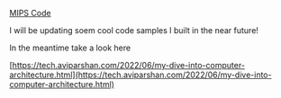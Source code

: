 [MIPS Code](https://github.com/avipars/CS-Resources/tree/main/mips)

I will be updating soem cool code samples I built in the near future!

In the meantime take a look here 

[https://tech.aviparshan.com/2022/06/my-dive-into-computer-architecture.html](https://tech.aviparshan.com/2022/06/my-dive-into-computer-architecture.html)
